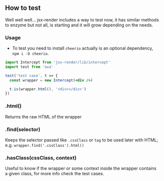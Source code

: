 ## How to test

Well well well... jsx-render includes a way to test now, it has similar methods to enzyme but not all, is starting and it will grow depending on the needs.

### Usage

- To test you need to install `cheerio` actually is an optional dependency, `npm i -D cheerio`.

```jsx
import Intercept from 'jsx-render/lib/intercept'
import test from 'ava'

test('test case', t => {
  const wrapper = new Intercept(<div />)

  t.is(wrapper.html(), '<div></div>')
})
```

### .html()

Returns the raw HTML of the wrapper

### .find(selector)

Keeps the selector passed like `.cssClass` or `tag` to be used later with HTML; e.g. `wrapper.find('.cssClass').html()`

### .hasClass(cssClass, context)

Useful to know if the wrapper or some context inside the wrapper contains a given class, for more info check the test cases.
